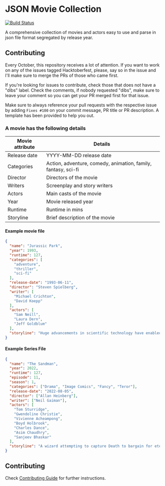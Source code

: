 # JSON Movie Collection

[![Build Status](https://travis-ci.org/jsonmc/jsonmc.svg?branch=master)](https://travis-ci.org/jsonmc/jsonmc)

A comprehensive collection of movies and actors easy to use and parse in json file format segregated by release year.

## Contributing

Every October, this repository receives a lot of attention. If you want to work on any of the issues tagged Hacktoberfest, please, say so in the issue and I'll make sure to merge the PRs of those who came first.

If you're looking for issues to contribute, check those that does not have a "dibs" label. Check the comments, if nobody requested "dibs", make sure to leave your comment so you can get your PR merged first for that issue.

Make sure to always reference your pull requests with the respective issue by adding `Fixes #100` on your commit message, PR title or PR description. A template has been provided to help you out.

### A movie has the following details


Movie attribute | Details
----------------|--------------
Release date | YYYY-MM-DD release date
Categories | Action, adventure, comedy, animation, family, fantasy, sci-fi
Director | Directors of the movie
Writers | Screenplay and story writers
Actors | Main casts of the movie
Year | Movie released year
Runtime | Runtime in mins
Storyline | Brief description of the movie


#### Example movie file

```json
{
  "name": "Jurassic Park",
  "year": 1993,
  "runtime": 127,
  "categories": [
    "adventure",
    "thriller",
    "sci-fi"
  ],
  "release-date": "1993-06-11",
  "director": "Steven Spielberg",
  "writer": [
    "Michael Crichton",
    "David Koepp"
  ],
  "actors": [
    "Sam Neill",
    "Laura Dern",
    "Jeff Goldblum"
  ],
  "storyline": "Huge advancements in scientific technology have enabled a mogul ... critical security systems are shut down and it now becomes a race for survival with dinosaurs roaming freely over the island."
}
```

#### Example Series File

```json
{
  "name": "The Sandman",
  "year": 2022,
  "runtime": 127,
  "episode": 11,
  "season": 1,
  "categories": ["Drama", "Image Comics", "Fancy", "Teror"],
  "release-date": "2022-08-05",
  "director": ["Allan Heinberg"],
  "writer": ["Neil Gaiman"],
  "actors": [
    "Tom Sturridge",
    "Gwendoline Christie",
    "Vivienne Acheampong",
    "Boyd Holbrook",
    "Charles Dance",
    "Asim Chaudhry",
    "Sanjeev Bhaskar"
  ],
  "storyline": "A wizard attempting to capture Death to bargain for eternal life traps her younger brother Dream instead. Fearful for his safety, the wizard kept him imprisoned in a glass bottle for decades. After his escape, Dream, also known as Morpheus, goes on a quest for his lost objects of power."
}

```
## Contributing

Check [Contributing Guide](contributing.markdown) for further instructions.
